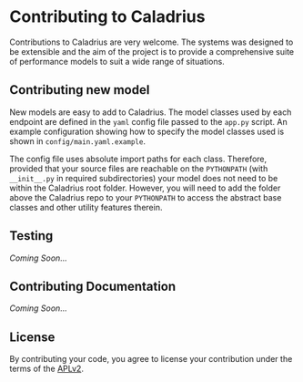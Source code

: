 # Contributing to Caladrius

Contributions to Caladrius are very welcome. The systems was designed to be
extensible and the aim of the project is to provide a comprehensive suite of
performance models to suit a wide range of situations.

## Contributing new model

New models are easy to add to Caladrius. The model classes used by each
endpoint are defined in the `yaml` config file passed to the `app.py` script.
An example configuration showing how to specify the model classes used is shown
in `config/main.yaml.example`.

The config file uses absolute import paths for each class. Therefore, provided
that your source files are reachable on the `PYTHONPATH` (with `__init__.py` in
required subdirectories) your model does not need to be within the Caladrius
root folder. However, you will need to add the folder above the Caladrius repo
to your `PYTHONPATH` to access the abstract base classes and other utility
features therein.

## Testing

_Coming Soon..._

## Contributing Documentation

_Coming Soon..._

## License

By contributing your code, you agree to license your contribution under the
terms of the [APLv2](LICENSE).
